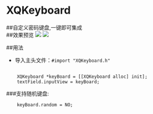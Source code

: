 # XQKeyboard
##自定义密码键盘,一键即可集成<br>
##效果预览
![](https://github.com/qianggeProgramer/XQKeyboard/blob/master/1.gif)
![](https://github.com/qianggeProgramer/XQKeyboard/blob/master/2.gif)

##用法
* 导入主头文件：`#import "XQKeyboard.h"`<br>
```objc

    XQKeyboard *keyBoard = [[XQKeyboard alloc] init];
    textField.inputView = keyBoard;

```

###支持随机键盘:
```objc
    keyBoard.random = NO;
```
